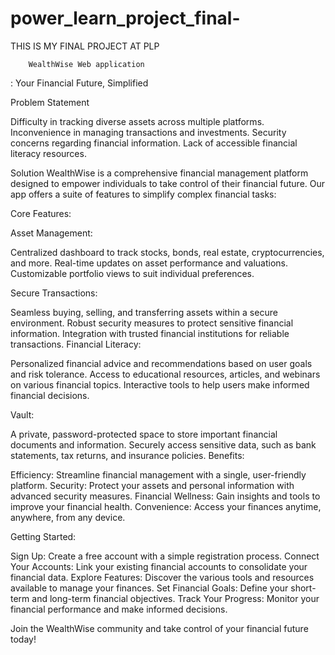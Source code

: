 # power_learn_project_final-
THIS IS MY FINAL PROJECT AT PLP

        WealthWise Web application

: Your Financial Future, Simplified

Problem Statement

Difficulty in tracking diverse assets across multiple platforms.
Inconvenience in managing transactions and investments.
Security concerns regarding financial information.
Lack of accessible financial literacy resources.


Solution
WealthWise is a comprehensive financial management platform designed to empower individuals to take control of their financial future. Our app offers a suite of features to simplify complex financial tasks:

Core Features:

Asset Management:

Centralized dashboard to track stocks, bonds, real estate, cryptocurrencies, and more.
Real-time updates on asset performance and valuations.
Customizable portfolio views to suit individual preferences.


Secure Transactions:

Seamless buying, selling, and transferring assets within a secure environment.
Robust security measures to protect sensitive financial information.
Integration with trusted financial institutions for reliable transactions.
Financial Literacy:

Personalized financial advice and recommendations based on user goals and risk tolerance.
Access to educational resources, articles, and webinars on various financial topics.
Interactive tools to help users make informed financial decisions.


Vault:

A private, password-protected space to store important financial documents and information.
Securely access sensitive data, such as bank statements, tax returns, and insurance policies.
Benefits:

Efficiency: Streamline financial management with a single, user-friendly platform.
Security: Protect your assets and personal information with advanced security measures.
Financial Wellness: Gain insights and tools to improve your financial health.
Convenience: Access your finances anytime, anywhere, from any device.


Getting Started:

Sign Up: Create a free account with a simple registration process.
Connect Your Accounts: Link your existing financial accounts to consolidate your financial data.
Explore Features: Discover the various tools and resources available to manage your finances.
Set Financial Goals: Define your short-term and long-term financial objectives.
Track Your Progress: Monitor your financial performance and make informed decisions.

Join the WealthWise community and take control of your financial future today!
